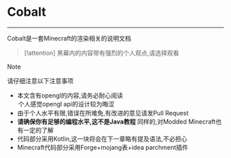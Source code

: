 # Cobalt
---

Cobalt是一套Minecraft的渲染相关的说明文档

>[!attention]
>黑幕内的内容带有强烈的个人观点,请选择观看  

>[!note]
>请仔细注意以下注意事项
>* 本文含有opengl的内容,请务必耐心阅读 <option>个人感觉opengl api的设计较为晦涩</option>
>* 由于个人水平有限,错误在所难免,有改进的意见请发Pull Request
>* **请确保你有足够的编程水平,这不是Java教程**
> 同样的,对Modded Minecraft也有一定的了解
>* 代码部分采用Kotlin,这一块将会在下一章略有提及语法,不必担心
>* Minecraft代码部分采用Forge+mojang表+idea parchment插件